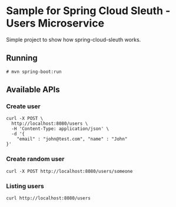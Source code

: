 # Sample for Spring Cloud Sleuth - Users Microservice
Simple project to show how spring-cloud-sleuth works.

## Running
```# mvn spring-boot:run```

## Available APIs
### Create user
``` 
curl -X POST \
  http://localhost:8080/users \
  -H 'Content-Type: application/json' \
  -d '{
    "email" : "john@test.com", "name" : "John"
}'
```

### Create random user
``` 
curl -X POST http://localhost:8080/users/someone
```

### Listing users
```curl http://localhost:8080/users```